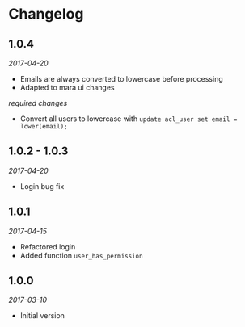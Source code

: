 # Changelog

## 1.0.4 
*2017-04-20*

- Emails are always converted to lowercase before processing
- Adapted to mara ui changes

*required changes*

- Convert all users to lowercase with `update acl_user set email = lower(email);`


## 1.0.2 - 1.0.3
*2017-04-20*

- Login bug fix


## 1.0.1
*2017-04-15*

- Refactored login 
- Added function `user_has_permission`

## 1.0.0 
*2017-03-10* 

- Initial version

